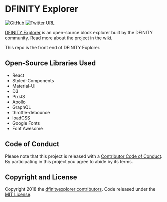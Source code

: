 # DFINITY Explorer
[![GitHub](https://img.shields.io/github/license/mashape/apistatus.svg)](https://github.com/dfinityexplorer/dfinityexplorer/blob/master/LICENSE)
[![Twitter URL](https://img.shields.io/twitter/url/http/shields.io.svg?style=social)](https://twitter.com/dfinityexplorer)

[DFINITY Explorer](https://www.dfinityexplorer.org/) is an open-source block explorer built by the DFINITY community. Read more about the project in the [wiki](https://github.com/dfinityexplorer/dfinityexplorer/wiki).

This repo is the front end of DFINITY Explorer.

## Open-Source Libraries Used
* React
* Styled-Components
* Material-UI
* D3
* PixiJS
* Apollo
* GraphQL
* throttle-debounce
* loadCSS
* Google Fonts
* Font Awesome

## Code of Conduct

Please note that this project is released with a [Contributor Code of Conduct](https://github.com/dfinityexplorer/dfinityexplorer/blob/master/CODE_OF_CONDUCT.md). By participating in this project you agree to abide by its terms.

## Copyright and License

Copyright 2018 the [dfinityexplorer contributors](https://github.com/dfinityexplorer/dfinityexplorer/graphs/contributors). Code released under the [MIT License](https://github.com/dfinityexplorer/dfinityexplorer/blob/master/LICENSE).
